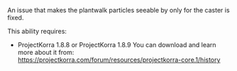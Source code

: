 An issue that makes the plantwalk particles seeable by only for the caster is fixed.

This ability requires: 

- ProjectKorra 1.8.8 or ProjectKorra 1.8.9
You can download and learn more about it from:
https://projectkorra.com/forum/resources/projectkorra-core.1/history

